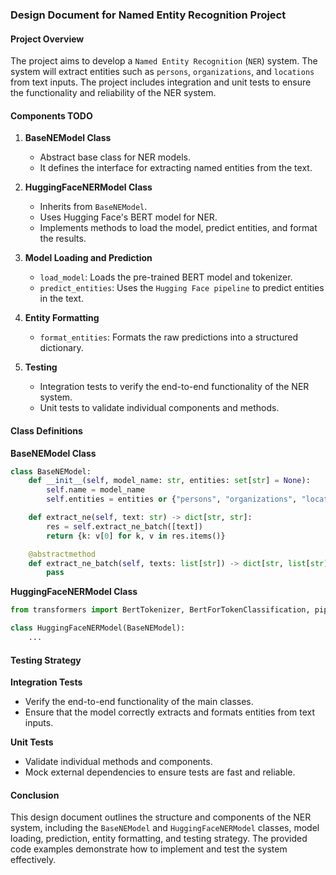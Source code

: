 ### Design Document for Named Entity Recognition Project

#### Project Overview
The project aims to develop a `Named Entity Recognition` (`NER`) system. 
The system will extract entities such 
as `persons`, `organizations`, and `locations` from text inputs. The project includes 
integration and unit tests to ensure the functionality and reliability of the NER system.

#### Components TODO

1. **BaseNEModel Class**
   - Abstract base class for NER models.
   - It defines the interface for extracting named entities from the text.

2. **HuggingFaceNERModel Class**
   - Inherits from `BaseNEModel`.
   - Uses Hugging Face's BERT model for NER.
   - Implements methods to load the model, predict entities, and format the results.

3. **Model Loading and Prediction**
   - `load_model`: Loads the pre-trained BERT model and tokenizer.
   - `predict_entities`: Uses the `Hugging Face pipeline` to predict entities in the text.

4. **Entity Formatting**
   - `format_entities`: Formats the raw predictions into a structured dictionary.

5. **Testing**
   - Integration tests to verify the end-to-end functionality of the NER system.
   - Unit tests to validate individual components and methods.

#### Class Definitions

**BaseNEModel Class**
```python
class BaseNEModel:
    def __init__(self, model_name: str, entities: set[str] = None):
        self.name = model_name
        self.entities = entities or {"persons", "organizations", "locations"}

    def extract_ne(self, text: str) -> dict[str, str]:
        res = self.extract_ne_batch([text])
        return {k: v[0] for k, v in res.items()}

    @abstractmethod
    def extract_ne_batch(self, texts: list[str]) -> dict[str, list[str]]:
        pass
```

**HuggingFaceNERModel Class**
```python
from transformers import BertTokenizer, BertForTokenClassification, pipeline, Pipeline

class HuggingFaceNERModel(BaseNEModel):
    ...
```

#### Testing Strategy

**Integration Tests**
- Verify the end-to-end functionality of the main classes.
- Ensure that the model correctly extracts and formats entities from text inputs.

**Unit Tests**
- Validate individual methods and components.
- Mock external dependencies to ensure tests are fast and reliable.


#### Conclusion
This design document outlines the structure and components of the NER system, including the `BaseNEModel` and `HuggingFaceNERModel` classes, model loading, prediction, entity formatting, and testing strategy. The provided code examples demonstrate how to implement and test the system effectively.